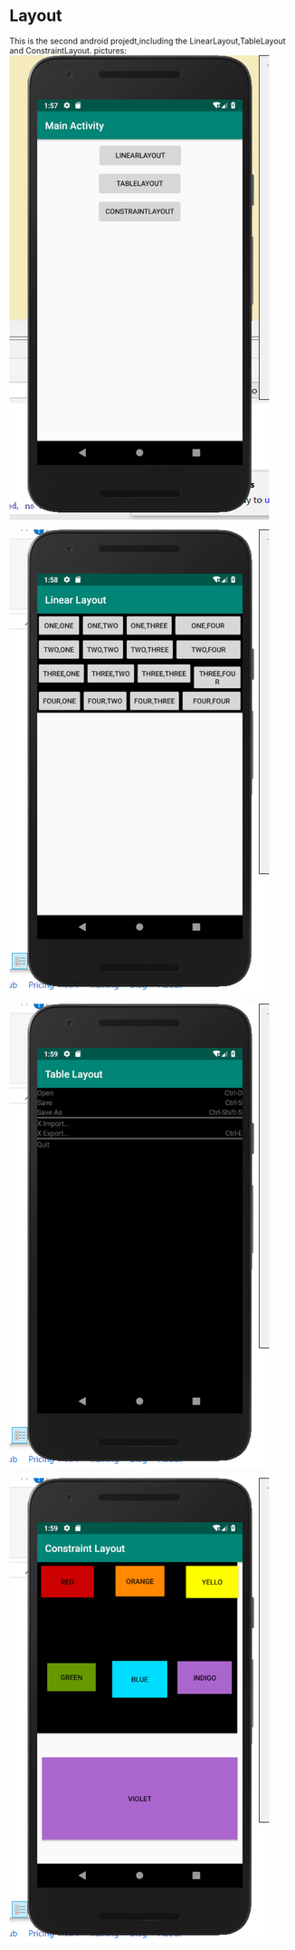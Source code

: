 # Layout
This is the second android projedt,including the LinearLayout,TableLayout and ConstraintLayout.
pictures:
![image](https://github.com/lljjy/Layout/blob/master/images/21.png)

![image](https://github.com/lljjy/Layout/blob/master/images/22.png)

![image](https://github.com/lljjy/Layout/blob/master/images/23.png)

![image](https://github.com/lljjy/Layout/blob/master/images/24.png)
